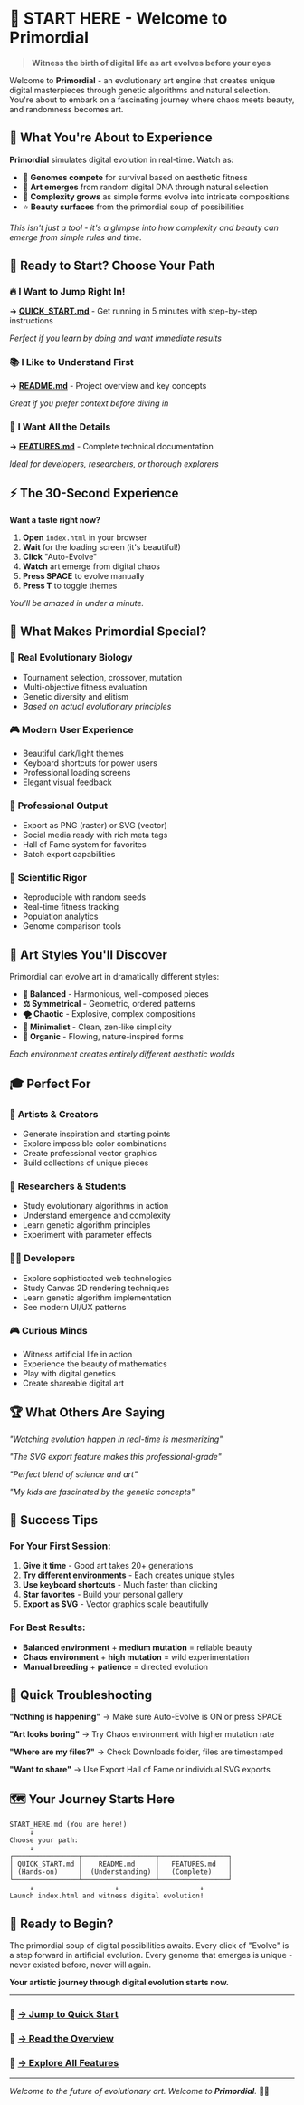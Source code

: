 # 🌟 START HERE - Welcome to Primordial

> **Witness the birth of digital life as art evolves before your eyes**

Welcome to **Primordial** - an evolutionary art engine that creates unique digital masterpieces through genetic algorithms and natural selection. You're about to embark on a fascinating journey where chaos meets beauty, and randomness becomes art.

## 🎯 What You're About to Experience

**Primordial** simulates digital evolution in real-time. Watch as:

- 🧬 **Genomes compete** for survival based on aesthetic fitness
- 🎨 **Art emerges** from random digital DNA through natural selection  
- 🌱 **Complexity grows** as simple forms evolve into intricate compositions
- ⭐ **Beauty surfaces** from the primordial soup of possibilities

*This isn't just a tool - it's a glimpse into how complexity and beauty can emerge from simple rules and time.*

## 🚀 Ready to Start? Choose Your Path

### 🔥 **I Want to Jump Right In!**

**→ [QUICK_START.md](QUICK_START.md)** - Get running in 5 minutes with step-by-step instructions

*Perfect if you learn by doing and want immediate results*

### 📚 **I Like to Understand First**

**→ [README.md](README.md)** - Project overview and key concepts

*Great if you prefer context before diving in*

### 🔬 **I Want All the Details**

**→ [FEATURES.md](FEATURES.md)** - Complete technical documentation

*Ideal for developers, researchers, or thorough explorers*

## ⚡ The 30-Second Experience

**Want a taste right now?**

1. **Open** `index.html` in your browser
2. **Wait** for the loading screen (it's beautiful!)
3. **Click** "Auto-Evolve"
4. **Watch** art emerge from digital chaos
5. **Press SPACE** to evolve manually
6. **Press T** to toggle themes

*You'll be amazed in under a minute.*

## 🎨 What Makes Primordial Special?

### 🧬 **Real Evolutionary Biology**

- Tournament selection, crossover, mutation
- Multi-objective fitness evaluation
- Genetic diversity and elitism
- *Based on actual evolutionary principles*

### 🎮 **Modern User Experience**

- Beautiful dark/light themes
- Keyboard shortcuts for power users
- Professional loading screens
- Elegant visual feedback

### 💾 **Professional Output**

- Export as PNG (raster) or SVG (vector)
- Social media ready with rich meta tags
- Hall of Fame system for favorites
- Batch export capabilities

### 🔬 **Scientific Rigor**

- Reproducible with random seeds
- Real-time fitness tracking
- Population analytics
- Genome comparison tools

## 🌈 Art Styles You'll Discover

Primordial can evolve art in dramatically different styles:

- **🎯 Balanced** - Harmonious, well-composed pieces
- **⚖️ Symmetrical** - Geometric, ordered patterns
- **🌪️ Chaotic** - Explosive, complex compositions  
- **🎨 Minimalist** - Clean, zen-like simplicity
- **🌿 Organic** - Flowing, nature-inspired forms

*Each environment creates entirely different aesthetic worlds*

## 🎓 Perfect For

### 🎨 **Artists & Creators**

- Generate inspiration and starting points
- Explore impossible color combinations
- Create professional vector graphics
- Build collections of unique pieces

### 🔬 **Researchers & Students**

- Study evolutionary algorithms in action
- Understand emergence and complexity
- Learn genetic algorithm principles
- Experiment with parameter effects

### 👩‍💻 **Developers**

- Explore sophisticated web technologies
- Study Canvas 2D rendering techniques
- Learn genetic algorithm implementation
- See modern UI/UX patterns

### 🎮 **Curious Minds**

- Witness artificial life in action
- Experience the beauty of mathematics
- Play with digital genetics
- Create shareable digital art

## 🏆 What Others Are Saying

*"Watching evolution happen in real-time is mesmerizing"*

*"The SVG export feature makes this professional-grade"*

*"Perfect blend of science and art"*

*"My kids are fascinated by the genetic concepts"*

## 🎯 Success Tips

### **For Your First Session:**

1. **Give it time** - Good art takes 20+ generations
2. **Try different environments** - Each creates unique styles
3. **Use keyboard shortcuts** - Much faster than clicking
4. **Star favorites** - Build your personal gallery
5. **Export as SVG** - Vector graphics scale beautifully

### **For Best Results:**

- **Balanced environment** + **medium mutation** = reliable beauty
- **Chaos environment** + **high mutation** = wild experimentation
- **Manual breeding** + **patience** = directed evolution

## 🚨 Quick Troubleshooting

**"Nothing is happening"** → Make sure Auto-Evolve is ON or press SPACE

**"Art looks boring"** → Try Chaos environment with higher mutation rate

**"Where are my files?"** → Check Downloads folder, files are timestamped

**"Want to share"** → Use Export Hall of Fame or individual SVG exports

## 🗺️ Your Journey Starts Here

```
START_HERE.md (You are here!) 
     ↓
Choose your path:
     ↓
┌────────────────┬──────────────────┬─────────────────┐
│ QUICK_START.md │    README.md     │   FEATURES.md   │
│ (Hands-on)     │  (Understanding) │   (Complete)    │
└────────────────┴──────────────────┴─────────────────┘
     ↓                    ↓                    ↓
Launch index.html and witness digital evolution!
```

## 🌟 Ready to Begin?

The primordial soup of digital possibilities awaits. Every click of "Evolve" is a step forward in artificial evolution. Every genome that emerges is unique - never existed before, never will again.

**Your artistic journey through digital evolution starts now.**

---

### 🚀 **[→ Jump to Quick Start](QUICK_START.md)**

### 📖 **[→ Read the Overview](README.md)**  

### 🔬 **[→ Explore All Features](FEATURES.md)**

---

*Welcome to the future of evolutionary art. Welcome to **Primordial**.* 🧬✨
